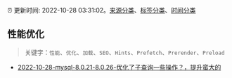 :alarm_clock: 更新时间: 2022-10-28 03:31:02。[来源分类](../README.md)、[标签分类](../TAGS.md)、[时间分类](../TIMELINE.md)

## 性能优化


> 关键字：`性能`、`优化`、`加载`、`SEO`、`Hints`、`Prefetch`、`Prerender`、`Preload`



- [2022-10-28-mysql-8.0.21-8.0.26-优化了子查询一些操作？，提升蛮大的](https://www.v2ex.com/t/890629) 